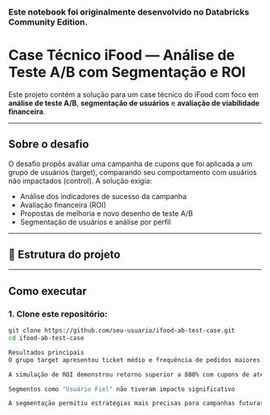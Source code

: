 ###  Este notebook foi originalmente desenvolvido no Databricks Community Edition.


# Case Técnico iFood — Análise de Teste A/B com Segmentação e ROI

Este projeto contém a solução para um case técnico do iFood com foco em **análise de teste A/B**, **segmentação de usuários** e **avaliação de viabilidade financeira**.

---

##  Sobre o desafio

O desafio propôs avaliar uma campanha de cupons que foi aplicada a um grupo de usuários (target), comparando seu comportamento com usuários não impactados (control). A solução exigia:

- Análise dos indicadores de sucesso da campanha
- Avaliação financeira (ROI)
- Propostas de melhoria e novo desenho de teste A/B
- Segmentação de usuários e análise por perfil

---

## 📁 Estrutura do projeto

---

## Como executar

### 1. Clone este repositório:

```bash
git clone https://github.com/seu-usuario/ifood-ab-test-case.git
cd ifood-ab-test-case

Resultados principais
O grupo target apresentou ticket médio e frequência de pedidos maiores em segmentos como "Ticket Alto" e "Moderadamente Ativo"

A simulação de ROI demonstrou retorno superior a 800% com cupons de até R$10

Segmentos como "Usuário Fiel" não tiveram impacto significativo

A segmentação permitiu estratégias mais precisas para campanhas futuras
